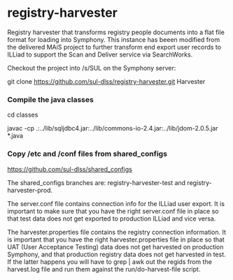 # registry-harvester
Registry harvester that transforms registry people documents into a flat file format for loading into Symphony. This instance has beeen modified from the delivered MAiS project to further transform end export user records to ILLiad to support the Scan and Deliver service via SearchWorks.

Checkout the project into /s/SUL on the Symphony server:

git clone https://github.com/sul-dlss/registry-harvester.git Harvester

### Compile the java classes
cd classes

javac -cp .:../lib/sqljdbc4.jar:../lib/commons-io-2.4.jar:../lib/jdom-2.0.5.jar *.java

### Copy /etc and /conf files from shared_configs

https://github.com/sul-dlss/shared_configs

The shared_configs branches are: registry-harvester-test and registry-harvester-prod.

The server.conf file contains connection info for the ILLiad user export. It is important to make sure that you have the right server.conf file in place so that test data does not get exported to production ILLiad and vice versa.

The harvester.properties file contains the registry connection information. It is important that you have the right harvester.properties file in place so that UAT (User Acceptance Testing) data does not get harvested on production Symphony, and that production registry data does not get harvested in test. If the latter happens you will have to grep | awk out the regids from the harvest.log file and run them against the run/do-harvest-file script.
